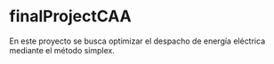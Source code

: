 # finalProjectCAA 
En este proyecto se busca optimizar el despacho de energía eléctrica mediante el método simplex.

